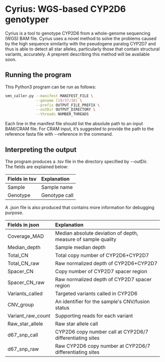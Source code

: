 # Cyrius: WGS-based CYP2D6 genotyper
Cyrius is a tool to genotype CYP2D6 from a whole-genome sequencing (WGS) BAM file. Cyrius uses a novel method to solve the problems caused by the high sequence similarity with the pseudogene paralog CYP2D7 and thus is able to detect all star alleles, particularly those that contain structural variants, accurately. A preprent describing this method will be available soon.

## Running the program

This Python3 program can be run as follows:
```bash
smn_caller.py --manifest MANIFEST_FILE \
              --genome [19/37/38] \
              --prefix OUTPUT_FILE_PREFIX \
              --outDir OUTPUT_DIRECTORY \
              --threads NUMBER_THREADS
```
Each line in the manifest file should list the absolute path to an input BAM/CRAM file.
For CRAM input, it’s suggested to provide the path to the reference fasta file with --reference in the command. 

## Interpreting the output  

The program produces a .tsv file in the directory specified by --outDir.  
The fields are explained below:  

| Fields in tsv     | Explanation                                                    |
|:------------------|:---------------------------------------------------------------|
| Sample            | Sample name                                                    |
| Genotype          | Genotype call                                               |
  
A .json file is also produced that contains more information for debugging purpose.  
  
| Fields in json    | Explanation                                                    |
|:------------------|:---------------------------------------------------------------|
| Coverage_MAD      | Median absolute deviation of depth, measure of sample quality  |
| Median_depth      | Sample median depth                                            |
| Total_CN          | Total copy number of CYP2D6+CYP2D7                             |
| Total_CN_raw      | Raw normalized depth of CYP2D6+CYP2D7                          |
| Spacer_CN         | Copy number of CYP2D7 spacer region                            |
| Spacer_CN_raw     | Raw normalized depth of CYP2D7 spacer region                   |
| Variants_called   | Targeted variants called in CYP2D6                             |
| CNV_group         | An identifier for the sample's CNV/fusion status               |
| Variant_raw_count | Supporting reads for each variant                              |
| Raw_star_allele   | Raw star allele call                                           |
| d67_snp_call      | CYP2D6 copy number call at CYP2D6/7 differentiating sites      |
| d67_snp_raw       | Raw CYP2D6 copy number at CYP2D6/7 differentiating sites       |
